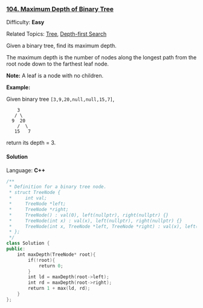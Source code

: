 ### [104\. Maximum Depth of Binary Tree](https://leetcode.com/problems/maximum-depth-of-binary-tree/)

Difficulty: **Easy**

Related Topics: [Tree](https://leetcode.com/tag/tree/), [Depth-first Search](https://leetcode.com/tag/depth-first-search/)

Given a binary tree, find its maximum depth.

The maximum depth is the number of nodes along the longest path from the root node down to the farthest leaf node.

**Note:** A leaf is a node with no children.

**Example:**

Given binary tree `[3,9,20,null,null,15,7]`,

```
    3
   / \
  9  20
    /  \
   15   7
```

return its depth = 3.

#### Solution

Language: **C++**

```c++
/**
 * Definition for a binary tree node.
 * struct TreeNode {
 *     int val;
 *     TreeNode *left;
 *     TreeNode *right;
 *     TreeNode() : val(0), left(nullptr), right(nullptr) {}
 *     TreeNode(int x) : val(x), left(nullptr), right(nullptr) {}
 *     TreeNode(int x, TreeNode *left, TreeNode *right) : val(x), left(left), right(right) {}
 * };
 */
class Solution {
public:
    int maxDepth(TreeNode* root){
        if(!root){
            return 0;
        }
        int ld = maxDepth(root->left);
        int rd = maxDepth(root->right);
        return 1 + max(ld, rd);
    }
};
```
